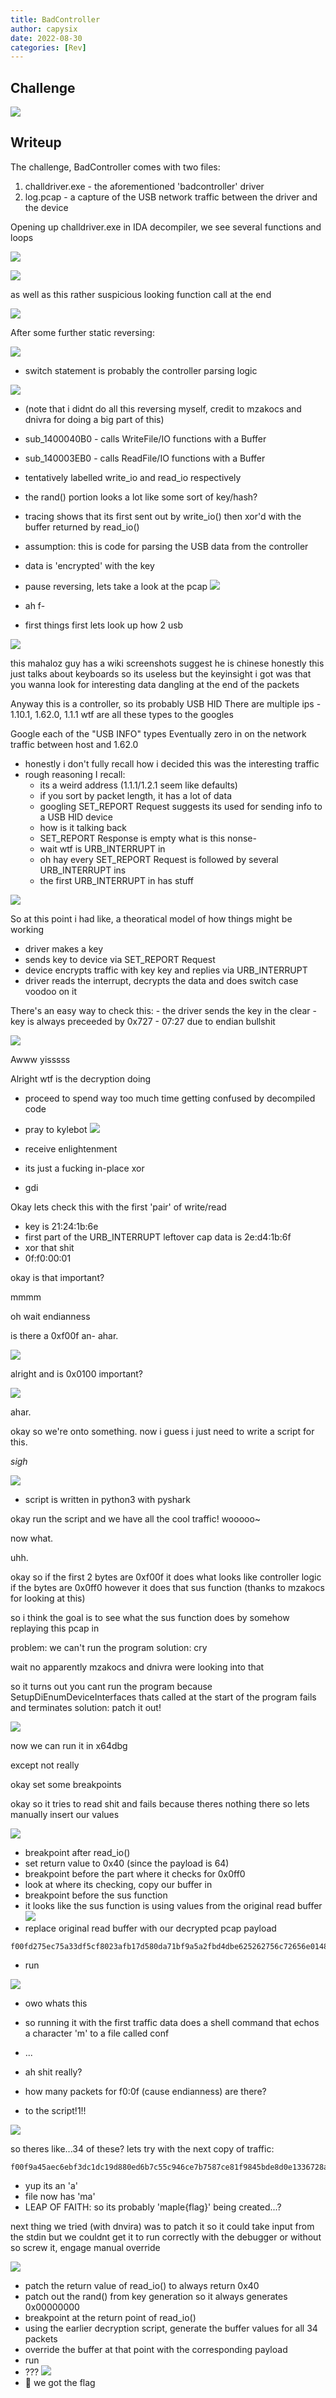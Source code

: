 ```yaml
---
title: BadController
author: capysix
date: 2022-08-30
categories: [Rev]
---
```

## Challenge

![](challenge.PNG)

## Writeup

The challenge, BadController comes with two files:

1. challdriver.exe - the aforementioned 'badcontroller' driver
2. log.pcap - a capture of the USB network traffic between the driver and the device

Opening up challdriver.exe in IDA decompiler, we see several functions and loops

![](challdriver_loop.png)

![](challdriver_switch.png)


as well as this rather suspicious looking function call at the end

![](challdriver_sus.png)


After some further static reversing:

![](challdriver_switch_labelled.png)

- switch statement is probably the controller parsing logic

![](challdriver_loop_labelled.png)
- (note that i didnt do all this reversing myself, credit to mzakocs and dnivra for doing a big part of this)

- sub_1400040B0  - calls WriteFile/IO functions with a Buffer
- sub_140003EB0  - calls ReadFile/IO functions with a Buffer
- tentatively labelled write_io and read_io respectively
- the rand() portion looks a lot like some sort of key/hash?
- tracing shows that its first sent out by write_io() then 
  xor'd with the buffer returned by read_io()

- assumption: this is code for parsing the USB data from the controller
- data is 'encrypted' with the key

- pause reversing, lets take a look at the pcap
![](wireshark_lots.png)
- ah f-

- first things first lets look up how 2 usb

![](usbwiki.png)

this mahaloz guy has a wiki
screenshots suggest he is chinese
honestly this just talks about keyboards so its useless
but the keyinsight i got was that you wanna look for interesting data dangling at the end of the packets

Anyway this is a controller, so its probably USB HID
There are multiple ips - 1.10.1, 1.62.0, 1.1.1
wtf are all these types
to the googles

Google each of the "USB INFO" types
Eventually zero in on the network traffic between host and 1.62.0
- honestly i don't fully recall how i decided this was the interesting traffic
- rough reasoning I recall:
	- its a weird address (1.1.1/1.2.1 seem like defaults)
	- if you sort by packet length, it has a lot of data
	- googling SET_REPORT Request suggests its used for sending info to a USB HID device
	- how is it talking back
	- SET_REPORT Response is empty what is this nonse-
	- wait wtf is URB_INTERRUPT in
	- oh hay every SET_REPORT Request is followed by several URB_INTERRUPT ins
	- the first URB_INTERRUPT in has stuff

![](i_have_no_idea_dog.jpg)

So at this point i had like, a theoratical model of how things might be working
- driver makes a key
- sends key to device via SET_REPORT Request
- device encrypts traffic with key key and replies via URB_INTERRUPT
- driver reads the interrupt, decrypts the data and does switch case voodoo on it

There's an easy way to check this:
	- the driver sends the key in the clear
	- key is always preceeded by 0x727
	- 07:27 due to endian bullshit

![](wireshark_yiss.png)

Awww yisssss

Alright wtf is the decryption doing
- proceed to spend way too much time getting confused by decompiled code
- pray to kylebot
![](kylebot_git_gud.png)

- receive enlightenment
- its just a fucking in-place xor
- gdi

Okay lets check this with the first 'pair' of write/read
- key is 21:24:1b:6e
- first part of the URB_INTERRUPT leftover cap data is 2e:d4:1b:6f
- xor that shit
- 0f:f0:00:01

okay is that important?

mmmm

oh wait endianness

is there a 0xf00f an- ahar.

![](header_check_f00f.png)

alright and is 0x0100 important?

![](header_check_0100.png)

ahar.

okay so we're onto something. now i guess i just need to write a script for this.

*sigh*

![](threehourslater.jpg)
- script is written in python3 with pyshark

okay run the script and we have all the cool traffic! wooooo~

now what.

uhh.

okay so if the first 2 bytes are 0xf00f it does what looks like controller logic
if the bytes are 0x0ff0 however it does that sus function (thanks to mzakocs for looking at this)

so i think the goal is to see what the sus function does by somehow replaying this pcap in

problem: we can't run the program
solution: cry

wait no apparently mzakocs and dnivra were looking into that

so it turns out you cant run the program because SetupDiEnumDeviceInterfaces thats called
at the start of the program fails and terminates
solution: patch it out!

![](just_patch_out.jpg)

now we can run it in x64dbg

except not really

okay set some breakpoints

okay so it tries to read shit and fails because theres nothing there
so lets manually insert our values

![](debugger_1.jpg)
- breakpoint after read_io()
- set return value to 0x40 (since the payload is 64)
- breakpoint before the part where it checks for 0x0ff0
- look at where its checking, copy our buffer in
- breakpoint before the sus function
- it looks like the sus function is using values from the original read buffer
![](debugger_2.jpg)
- replace original read buffer with our decrypted pcap payload
```
f00fd275ec75a33df5cf8023afb17d580da71bf9a5a2fbd4dbe625262756c72656e0148add731a611ed98dac9358c29e4d0d1d1b634209d724bcf901082576be
```
- run

![](debugger_3.jpg)
- owo whats this

- so running it with the first traffic data does a shell command that echos a character 'm' to a file called conf
- ...
- ah shit really?
- how many packets for f0:0f (cause endianness) are there?
- to the script!1!!

![](few_hours_later.jpg)

so theres like...34 of these?
lets try with the next copy of traffic:
```
f00f9a45aec6ebf3dc1dc19d880ed6b7c55c946ce7b7587ce81f9845bde8d0e1336728ab4d191b2971f1ef7d604b1043b51fe27165fa6acbf9348601ba0e644c
```
- yup its an 'a'
- file now has 'ma'
- LEAP OF FAITH: so its probably 'maple{flag}' being created...?

next thing we tried (with dnvira) was to patch it so it could take input from the stdin
but we couldnt get it to run correctly with the debugger or without
so screw it, engage manual override

![](manual_override.jpg)

- patch the return value of read_io() to always return 0x40 
- patch out the rand() from key generation so it always generates 0x00000000
- breakpoint at the return point of read_io()
- using the earlier decryption script, generate the buffer values for all 34 packets
- override the buffer at that point with the corresponding payload
- run
- ???
![](success.png)
- :bread: we got the flag